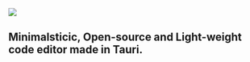 ![](https://i.ibb.co/7VB0T2J/image.png)
## Minimalsticic, Open-source and Light-weight code editor made in Tauri.


